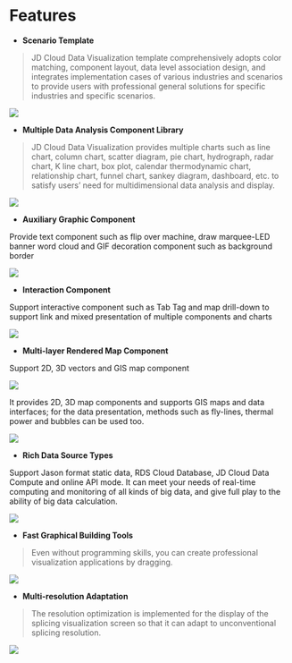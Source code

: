 Features
============

-   **Scenario Template**

>   JD Cloud Data Visualization template comprehensively adopts color matching, component layout, data level association design, and integrates implementation cases of various industries and scenarios to provide users with professional general solutions for specific industries and specific scenarios.

![](https://github.com/jdcloudcom/cn/blob/edit/image/Data-Visualization/media/303c02bb350108116f1fe2520c25030d.png)



-   **Multiple Data Analysis Component Library**

>   JD Cloud Data Visualization provides multiple charts such as line chart, column chart, scatter diagram, pie chart, hydrograph, radar chart, K line chart, box plot, calendar thermodynamic chart, relationship chart, funnel chart, sankey diagram, dashboard, etc. to satisfy users’ need for multidimensional data analysis and display.



![](https://github.com/jdcloudcom/cn/blob/edit/image/Data-Visualization/media/de83b4613ef8b0d6747bf3ca111db336.png)

-   **Auxiliary Graphic Component**

Provide text component such as flip over machine, draw marquee-LED banner word cloud and GIF decoration component such as background border

![](https://github.com/jdcloudcom/cn/blob/edit/image/Data-Visualization/media/cfcac3c2c22f44c6241646f3f1e0eaa8.png)



-   **Interaction Component**

Support interactive component such as Tab Tag and map drill-down to support link and mixed presentation of multiple components and charts

![](https://github.com/jdcloudcom/cn/blob/edit/image/Data-Visualization/media/d9d368c5635cbe969b84ad3e452d1599.png)



-   **Multi-layer Rendered Map Component**

Support 2D, 3D vectors and GIS map component

![](https://github.com/jdcloudcom/cn/blob/edit/image/Data-Visualization/media/aad2ede334c8dbed01df102c34422856.png)



It provides 2D, 3D map components and supports GIS maps and data interfaces; for the data presentation, methods such as fly-lines, thermal power and bubbles can be used too.

![](https://github.com/jdcloudcom/cn/blob/edit/image/Data-Visualization/media/db850208dc15ec00d8763134b78150dd.png)



-   **Rich Data Source Types**

Support Jason format static data, RDS Cloud Database, JD Cloud Data Compute and online API mode. It can meet your needs of real-time computing and monitoring of all kinds of big data, and give full play to the ability of big data calculation.

![](https://github.com/jdcloudcom/cn/blob/edit/image/Data-Visualization/media/46f8c64be9ad0da6f15959ae9cb42436.png)



-   **Fast Graphical Building Tools**

>   Even without programming skills, you can create professional visualization applications by dragging.

![](https://github.com/jdcloudcom/cn/blob/edit/image/Data-Visualization/media/fcf67d9c902af501f8bb3f350c82366f.png)



-   **Multi-resolution Adaptation**

>   The resolution optimization is implemented for the display of the splicing visualization screen so that it can adapt to unconventional splicing resolution.

![](https://github.com/jdcloudcom/cn/blob/edit/image/Data-Visualization/media/44474d60ec69da4b8e9708c7cf0a41a7.png)

